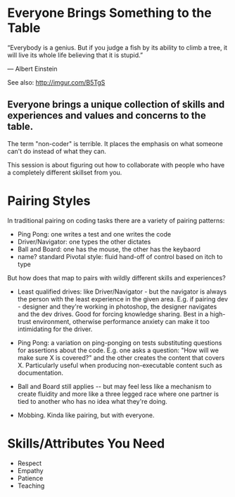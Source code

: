 
# Everyone Brings Something to the Table

“Everybody is a genius. But if you judge a fish by its ability to climb a tree, it will live its whole life believing that it is stupid.”

― Albert Einstein

See also: http://imgur.com/B5TgS

Everyone brings a unique collection of skills and experiences and values and concerns to the table. 
---

The term "non-coder" is terrible. It places the emphasis on what someone can't do 
instead of what they can.

This session is about figuring out how to collaborate with people who have a completely
different skillset from you.

# Pairing Styles

In traditional pairing on coding tasks there are a variety of pairing patterns:

- Ping Pong: one writes a test and one writes the code
- Driver/Navigator: one types the other dictates
- Ball and Board: one has the mouse, the other has the keybaord
- name? standard Pivotal style: fluid hand-off of control based on itch to type

But how does that map to pairs with wildly different skills and experiences?

- Least qualified drives: like Driver/Navigator - but the navigator is always the person with the least experience in the given area. E.g. if pairing dev - designer and they're working in photoshop, the designer navigates and the dev drives. Good for forcing knowledge sharing. Best in a high-trust environment, otherwise performance anxiety can make it too intimidating for the driver.

- Ping Pong: a variation on ping-ponging on tests substituting questions for assertions about the code. E.g. one asks a question: "How will we make sure X is covered?" and the other creates the content that covers X. Particularly useful when producing non-executable content such as documentation.

- Ball and Board still applies -- but may feel less like a mechanism to create fluidity and more like a three legged race where one partner is tied to another who has no idea what they're doing.

- Mobbing. Kinda like pairing, but with everyone.

# Skills/Attributes You Need

- Respect
- Empathy
- Patience
- Teaching
